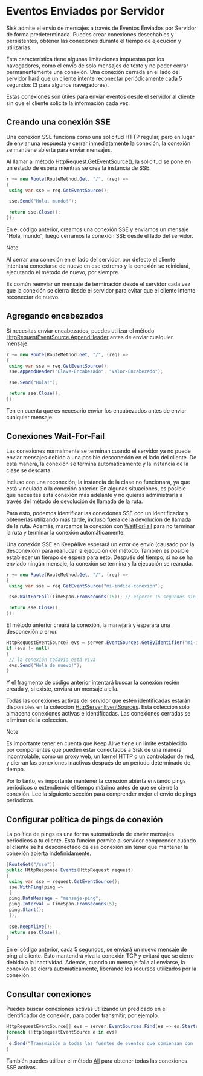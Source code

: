 # Eventos Enviados por Servidor

Sisk admite el envío de mensajes a través de Eventos Enviados por Servidor de forma predeterminada. Puedes crear conexiones desechables y persistentes, obtener las conexiones durante el tiempo de ejecución y utilizarlas.

Esta característica tiene algunas limitaciones impuestas por los navegadores, como el envío de solo mensajes de texto y no poder cerrar permanentemente una conexión. Una conexión cerrada en el lado del servidor hará que un cliente intente reconectar periódicamente cada 5 segundos (3 para algunos navegadores).

Estas conexiones son útiles para enviar eventos desde el servidor al cliente sin que el cliente solicite la información cada vez.

## Creando una conexión SSE

Una conexión SSE funciona como una solicitud HTTP regular, pero en lugar de enviar una respuesta y cerrar inmediatamente la conexión, la conexión se mantiene abierta para enviar mensajes.

Al llamar al método [HttpRequest.GetEventSource()](/api/Sisk.Core.Http.HttpRequest.GetEventSource), la solicitud se pone en un estado de espera mientras se crea la instancia de SSE.

```cs
r += new Route(RouteMethod.Get, "/", (req) =>
{
 using var sse = req.GetEventSource();

 sse.Send("Hola, mundo!");

 return sse.Close();
});
```

En el código anterior, creamos una conexión SSE y enviamos un mensaje "Hola, mundo", luego cerramos la conexión SSE desde el lado del servidor.

> [!NOTE]
> Al cerrar una conexión en el lado del servidor, por defecto el cliente intentará conectarse de nuevo en ese extremo y la conexión se reiniciará, ejecutando el método de nuevo, por siempre.
> 
> Es común reenviar un mensaje de terminación desde el servidor cada vez que la conexión se cierra desde el servidor para evitar que el cliente intente reconectar de nuevo.

## Agregando encabezados

Si necesitas enviar encabezados, puedes utilizar el método [HttpRequestEventSource.AppendHeader](/api/Sisk.Core.Http.Streams.HttpRequestEventSource.AppendHeader) antes de enviar cualquier mensaje.

```cs
r += new Route(RouteMethod.Get, "/", (req) =>
{
 using var sse = req.GetEventSource();
 sse.AppendHeader("Clave-Encabezado", "Valor-Encabezado");

 sse.Send("Hola!");

 return sse.Close();
});
```

Ten en cuenta que es necesario enviar los encabezados antes de enviar cualquier mensaje.

## Conexiones Wait-For-Fail

Las conexiones normalmente se terminan cuando el servidor ya no puede enviar mensajes debido a una posible desconexión en el lado del cliente. De esta manera, la conexión se termina automáticamente y la instancia de la clase se descarta.

Incluso con una reconexión, la instancia de la clase no funcionará, ya que está vinculada a la conexión anterior. En algunas situaciones, es posible que necesites esta conexión más adelante y no quieras administrarla a través del método de devolución de llamada de la ruta.

Para esto, podemos identificar las conexiones SSE con un identificador y obtenerlas utilizando más tarde, incluso fuera de la devolución de llamada de la ruta. Además, marcamos la conexión con [WaitForFail](/api/Sisk.Core.Http.Streams.HttpRequestEventSource.WaitForFail) para no terminar la ruta y terminar la conexión automáticamente.

Una conexión SSE en KeepAlive esperará un error de envío (causado por la desconexión) para reanudar la ejecución del método. También es posible establecer un tiempo de espera para esto. Después del tiempo, si no se ha enviado ningún mensaje, la conexión se termina y la ejecución se reanuda.

```cs
r += new Route(RouteMethod.Get, "/", (req) =>
{
 using var sse = req.GetEventSource("mi-indice-conexion");

 sse.WaitForFail(TimeSpan.FromSeconds(15)); // esperar 15 segundos sin ningún mensaje antes de terminar la conexión

 return sse.Close();
});
```

El método anterior creará la conexión, la manejará y esperará una desconexión o error.

```cs
HttpRequestEventSource? evs = server.EventSources.GetByIdentifier("mi-indice-conexion");
if (evs != null)
{
 // la conexión todavía está viva
 evs.Send("Hola de nuevo!");
}
```

Y el fragmento de código anterior intentará buscar la conexión recién creada y, si existe, enviará un mensaje a ella.

Todas las conexiones activas del servidor que estén identificadas estarán disponibles en la colección [HttpServer.EventSources](/api/Sisk.Core.Http.HttpServer.EventSources). Esta colección solo almacena conexiones activas e identificadas. Las conexiones cerradas se eliminan de la colección.

> [!NOTE]
> Es importante tener en cuenta que Keep Alive tiene un límite establecido por componentes que pueden estar conectados a Sisk de una manera incontrolable, como un proxy web, un kernel HTTP o un controlador de red, y cierran las conexiones inactivas después de un período determinado de tiempo.
> 
> Por lo tanto, es importante mantener la conexión abierta enviando pings periódicos o extendiendo el tiempo máximo antes de que se cierre la conexión. Lee la siguiente sección para comprender mejor el envío de pings periódicos.

## Configurar política de pings de conexión

La política de pings es una forma automatizada de enviar mensajes periódicos a tu cliente. Esta función permite al servidor comprender cuándo el cliente se ha desconectado de esa conexión sin tener que mantener la conexión abierta indefinidamente.

```cs
[RouteGet("/sse")]
public HttpResponse Events(HttpRequest request)
{
 using var sse = request.GetEventSource();
 sse.WithPing(ping =>
 {
 ping.DataMessage = "mensaje-ping";
 ping.Interval = TimeSpan.FromSeconds(5);
 ping.Start();
 });
    
 sse.KeepAlive();
 return sse.Close();
}
```

En el código anterior, cada 5 segundos, se enviará un nuevo mensaje de ping al cliente. Esto mantendrá viva la conexión TCP y evitará que se cierre debido a la inactividad. Además, cuando un mensaje falla al enviarse, la conexión se cierra automáticamente, liberando los recursos utilizados por la conexión.

## Consultar conexiones

Puedes buscar conexiones activas utilizando un predicado en el identificador de conexión, para poder transmitir, por ejemplo.

```cs
HttpRequestEventSource[] evs = server.EventSources.Find(es => es.StartsWith("mi-conexion-"));
foreach (HttpRequestEventSource e in evs)
{
 e.Send("Transmisión a todas las fuentes de eventos que comienzan con 'mi-conexion-'");
}
```

También puedes utilizar el método [All](/api/Sisk.Core.Http.Streams.HttpEventSourceCollection.All) para obtener todas las conexiones SSE activas.